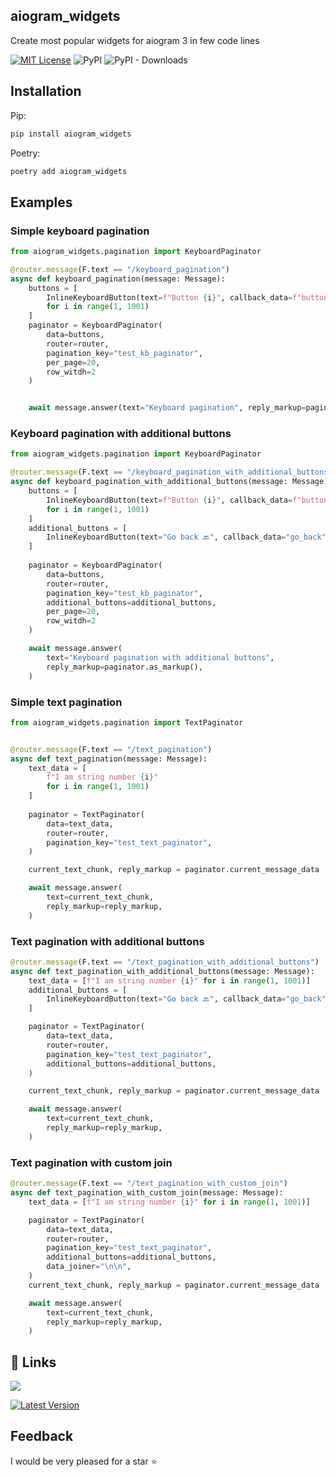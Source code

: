 
## aiogram_widgets


Create most popular widgets for aiogram 3 in few code lines 

[![MIT License](https://img.shields.io/badge/License-MIT-green.svg)](https://choosealicense.com/licenses/mit/) 
![PyPI](https://img.shields.io/pypi/v/aiogram_widgets)
![PyPI - Downloads](https://img.shields.io/pypi/dm/aiogram_widgets)

## Installation

Pip:

```bash
pip install aiogram_widgets
```

Poetry:

```bash
poetry add aiogram_widgets
```
## Examples

### Simple keyboard pagination

```python
from aiogram_widgets.pagination import KeyboardPaginator

@router.message(F.text == "/keyboard_pagination")
async def keyboard_pagination(message: Message):
    buttons = [
        InlineKeyboardButton(text=f"Button {i}", callback_data=f"button_{i}")
        for i in range(1, 1001)
    ]
    paginator = KeyboardPaginator(
        data=buttons,
        router=router,  
        pagination_key="test_kb_paginator",
        per_page=20,
        row_witdh=2
    )


    await message.answer(text="Keyboard pagination", reply_markup=paginator.as_markup())

```
### Keyboard pagination with additional buttons
```python
from aiogram_widgets.pagination import KeyboardPaginator

@router.message(F.text == "/keyboard_pagination_with_additional_buttons")
async def keyboard_pagination_with_additional_buttons(message: Message):
    buttons = [
        InlineKeyboardButton(text=f"Button {i}", callback_data=f"button_{i}")
        for i in range(1, 1001)
    ]
    additional_buttons = [
        InlineKeyboardButton(text="Go back 🔙", callback_data="go_back")
    ]
    
    paginator = KeyboardPaginator(
        data=buttons,
        router=router,
        pagination_key="test_kb_paginator",
        additional_buttons=additional_buttons,    
        per_page=20, 
        row_witdh=2
    )

    await message.answer(
        text="Keyboard pagination with additional buttons",
        reply_markup=paginator.as_markup(),
    )

```
### Simple text pagination
```python
from aiogram_widgets.pagination import TextPaginator


@router.message(F.text == "/text_pagination")
async def text_pagination(message: Message):
    text_data = [
        f"I am string number {i}"
        for i in range(1, 1001)
    ]
    
    paginator = TextPaginator(
        data=text_data,
        router=router,
        pagination_key="test_text_paginator",
    )

    current_text_chunk, reply_markup = paginator.current_message_data

    await message.answer(
        text=current_text_chunk,
        reply_markup=reply_markup,
    )

```

### Text pagination with additional buttons 
``` python
@router.message(F.text == "/text_pagination_with_additional_buttons")
async def text_pagination_with_additional_buttons(message: Message):
    text_data = [f"I am string number {i}" for i in range(1, 1001)]
    additional_buttons = [
        InlineKeyboardButton(text="Go back 🔙", callback_data="go_back")
    ]

    paginator = TextPaginator(
        data=text_data,
        router=router,
        pagination_key="test_text_paginator",
        additional_buttons=additional_buttons,
    )

    current_text_chunk, reply_markup = paginator.current_message_data

    await message.answer(
        text=current_text_chunk,
        reply_markup=reply_markup,
    )

```

### Text pagination with custom join

```python
@router.message(F.text == "/text_pagination_with_custom_join")
async def text_pagination_with_custom_join(message: Message):
    text_data = [f"I am string number {i}" for i in range(1, 1001)]

    paginator = TextPaginator(
        data=text_data,
        router=router,
        pagination_key="test_text_paginator",
        additional_buttons=additional_buttons,
        data_joiner="\n\n",
    )
    current_text_chunk, reply_markup = paginator.current_message_data

    await message.answer(
        text=current_text_chunk,
        reply_markup=reply_markup,
    )

```
## 🔗 Links
[![](https://img.shields.io/github/stars/ggindinson?label=GitHub%20Repo&style=social)](https://github.com/ggindinson/aiogram_widgets)

[![Latest Version](https://pypip.in/version/aiogram_widgets/badge.svg)](https://pypi.python.org/pypi/aiogram_widgets/)

## Feedback

I would be very pleased for a star ⭐️
